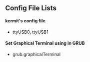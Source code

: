 Config File Lists
---

#### kermit's config file

+ ttyUSB0, ttyUSB1

#### Set Graphical Terminal using in GRUB

+ grub.graphicalTerminal
